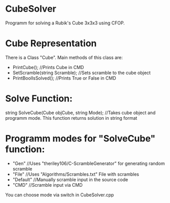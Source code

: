 # CubeSolver
Programm for solving a Rubik's Cube 3x3x3 using CFOP.

# Cube Representation
There is a Class "Cube".
Main methods of this class are:
- PrintCube(); //Prints Cube in CMD
- SetScramble(string Scramble); //Sets scramble to the cube object
- PrintBoolIsSolved(); //Prints True or False in CMD

# Solve Function:
string SolveCube(Cube objCube, string Mode); //Takes cube object and programm mode. This function returns solution in string format

# Programm modes for "SolveCube" function:
- "Gen" //Uses "theriley106/C-ScrambleGenerator" for generating random scramble
- "File" //Uses "Algorithms/Scrambles.txt" File with scrambles
- "Default" //Manually scramble input in the source code
- "CMD" //Scramble input via CMD

You can choose mode via switch in CubeSolver.cpp
